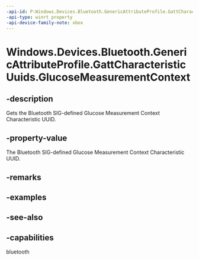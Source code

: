 ```yaml
---
-api-id: P:Windows.Devices.Bluetooth.GenericAttributeProfile.GattCharacteristicUuids.GlucoseMeasurementContext
-api-type: winrt property
-api-device-family-note: xbox
---
```


<!-- Property syntax
public System.Guid GlucoseMeasurementContext { get; }
-->

# Windows.Devices.Bluetooth.GenericAttributeProfile.GattCharacteristicUuids.GlucoseMeasurementContext

## -description
Gets the Bluetooth SIG-defined Glucose Measurement Context Characteristic UUID.

## -property-value
The Bluetooth SIG-defined Glucose Measurement Context Characteristic UUID.

## -remarks

## -examples

## -see-also

## -capabilities
bluetooth
